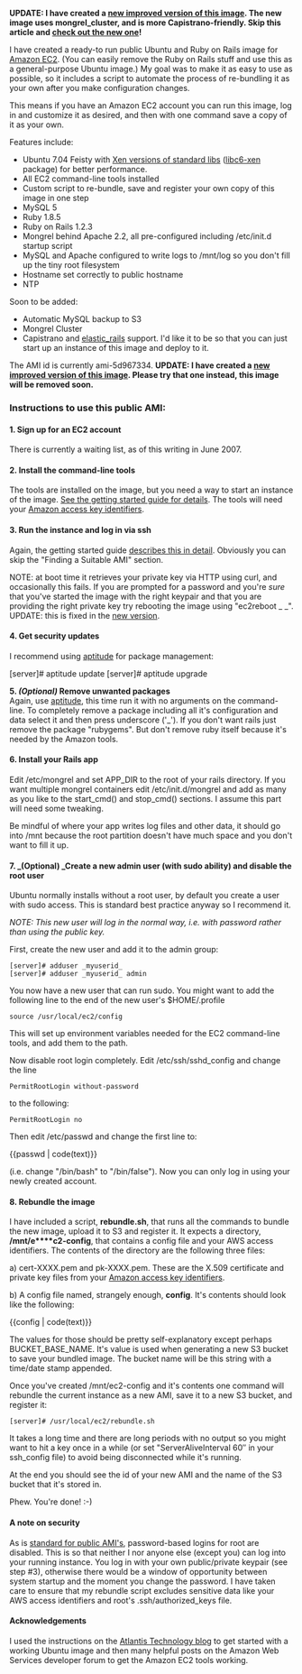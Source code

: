 **UPDATE: I have created a [new improved version of this image][10]. The new image uses mongrel_cluster, and is more Capistrano-friendly. Skip this article and [check out the new one][10]!**

   [10]: http://pauldowman.com/projects/ruby-on-rails-ec2/

I have created a ready-to run public Ubuntu and Ruby on Rails image for
[Amazon EC2][11]. (You can easily remove the Ruby on Rails stuff and use this
as a general-purpose Ubuntu image.) My goal was to make it as easy to use as
possible, so it includes a script to automate the process of re-bundling it as
your own after you make configuration changes.

   [11]: http://amazon.com/b/ref=sc_fe_l_2/105-3074875-7658040?ie=UTF8&node=201590011&no=3435361&me=A36L942TSJ2AJA

This means if you have an Amazon EC2 account you can run this image, log in
and customize it as desired, and then with one command save a copy of it as
your own.

Features include:

  * Ubuntu 7.04 Feisty with [Xen versions of standard libs][12] ([libc6-xen][13] package) for better performance.
  * All EC2 command-line tools installed
  * Custom script to re-bundle, save and register your own copy of this image in one step
  * MySQL 5
  * Ruby 1.8.5
  * Ruby on Rails 1.2.3
  * Mongrel behind Apache 2.2, all pre-configured including /etc/init.d startup script
  * MySQL and Apache configured to write logs to /mnt/log so you don't fill up the tiny root filesystem
  * Hostname set correctly to public hostname
  * NTP

   [12]: http://wiki.xensource.com/xenwiki/XenSpecificGlibc
   [13]: http://packages.ubuntu.com/feisty/libs/libc6-xen

Soon to be added:

  * Automatic MySQL backup to S3
  * Mongrel Cluster
  * Capistrano and [elastic_rails][14] support. I'd like it to be so that you can just start up an instance of this image and deploy to it.

   [14]: http://elasticrails.com/elasticrails/

The AMI id is currently ami-5d967334. **UPDATE: I have created a [new improved
version of this image][15]. Please try that one instead, this image will be
removed soon.**

   [15]: http://pauldowman.com/projects/ruby-on-rails-ec2/

### Instructions to use this public AMI:

#### 1. Sign up for an EC2 account

There is currently a waiting list, as of this writing in June 2007.

#### 2. Install the command-line tools

The tools are installed on the image, but you need a way to start an instance
of the image. [See the getting started guide for details][16]. The tools will
need your [Amazon access key identifiers][17].

   [16]: http://docs.amazonwebservices.com/AmazonEC2/gsg/2007-01-19/setting-up-your-tools.html
   [17]: http://docs.amazonwebservices.com/AmazonEC2/gsg/2007-01-19/account.html

#### 3. Run the instance and log in via ssh

Again, the getting started guide [describes this in detail][18]. Obviously you
can skip the "Finding a Suitable AMI" section.

   [18]: http://docs.amazonwebservices.com/AmazonEC2/gsg/2007-01-19/running-an-instance.html

NOTE: at boot time it retrieves your private key via HTTP using curl, and
occasionally this fails. If you are prompted for a password and you're _sure_
that you've started the image with the right keypair and that you are
providing the right private key try rebooting the image using "ec2reboot _
<image-id>_". UPDATE: this is fixed in the [new version][19].

   [19]: http://pauldowman.com/projects/ruby-on-rails-ec2/

#### 4. Get security updates

I recommend using [aptitude][20] for package management:

  [20]: https://help.ubuntu.com/community/AptitudeSurvivalGuide

[server]# aptitude update
[server]# aptitude upgrade

**5. _(Optional)_ Remove unwanted packages**  
Again, use [aptitude][21], this time run it with no arguments on the command-
line. To completely remove a package including all it's configuration and data
select it and then press underscore ('_'). If you don't want rails just remove
the package "rubygems". But don't remove ruby itself because it's needed by
the Amazon tools.

  [21]: https://help.ubuntu.com/community/AptitudeSurvivalGuide

#### 6. Install your Rails app

Edit /etc/mongrel and set APP_DIR to the root of your rails directory. If you
want multiple mongrel containers edit /etc/init.d/mongrel and add as many as
you like to the start_cmd() and stop_cmd() sections. I assume this part will
need some tweaking.

Be mindful of where your app writes log files and other data, it should go
into /mnt because the root partition doesn't have much space and you don't
want to fill it up.

#### 7. _(Optional) _Create a new admin user (with sudo ability) and disable the root user

Ubuntu normally installs without a root user, by default you create a user
with sudo access. This is standard best practice anyway so I recommend it.

_NOTE: This new user will log in the normal way, i.e. with password rather
than using the public key._

First, create the new user and add it to the admin group:

    
    [server]# adduser _myuserid_
    [server]# adduser _myuserid_ admin

You now have a new user that can run sudo. You might want to add the following
line to the end of the new user's $HOME/.profile

    
    source /usr/local/ec2/config

This will set up environment variables needed for the EC2 command-line tools,
and add them to the path.

Now disable root login completely. Edit /etc/ssh/sshd_config and change the
line

    
    PermitRootLogin without-password

to the following:

    
    PermitRootLogin no

Then edit /etc/passwd and change the first line to:
    
{{passwd | code(text)}}

(i.e. change "/bin/bash" to "/bin/false"). Now you can only log in using your
newly created account.

#### 8. Rebundle the image

I have included a script, **rebundle.sh**, that runs all the commands to
bundle the new image, upload it to S3 and register it. It expects a directory,
**/mnt/e****c2-config**, that contains a config file and your AWS access
identifiers. The contents of the directory are the following three files:

a) cert-XXXX.pem and pk-XXXX.pem. These are the X.509 certificate and private
key files from your [Amazon access key identifiers][22].

   [22]: http://docs.amazonwebservices.com/AmazonEC2/gsg/2007-01-19/account.html

b) A config file named, strangely enough, **config**. It's contents should
look like the following:

{{config | code(text)}}    

The values for those should be pretty self-explanatory except perhaps
BUCKET_BASE_NAME. It's value is used when generating a new S3 bucket to save
your bundled image. The bucket name will be this string with a time/date stamp
appended.

Once you've created /mnt/ec2-config and it's contents one command will
rebundle the current instance as a new AMI, save it to a new S3 bucket, and
register it:

    
    [server]# /usr/local/ec2/rebundle.sh

It takes a long time and there are long periods with no output so you might
want to hit a key once in a while (or set "ServerAliveInterval 60″ in your
ssh_config file) to avoid being disconnected while it's running.

At the end you should see the id of your new AMI and the name of the S3 bucket
that it's stored in.

Phew. You're done! :-)

#### A note on security

As is [standard for public AMI's][23], password-based logins for root are
disabled. This is so that neither I nor anyone else (except you) can log into
your running instance. You log in with your own public/private keypair (see
step #3), otherwise there would be a window of opportunity between system
startup and the moment you change the password. I have taken care to ensure
that my rebundle script excludes sensitive data like your AWS access
identifiers and root's .ssh/authorized_keys file.

   [23]: http://docs.amazonwebservices.com/AmazonEC2/dg/2007-01-19/public-ami-guidelines.html

#### Acknowledgements

I used the instructions on the [Atlantis Technology blog][24] to get started
with a working Ubuntu image and then many helpful posts on the Amazon Web
Services developer forum to get the Amazon EC2 tools working.

   [24]: http://blog.atlantistech.com/index.php/2006/10/04/amazon-elastic-compute-cloud-walkthrough/

